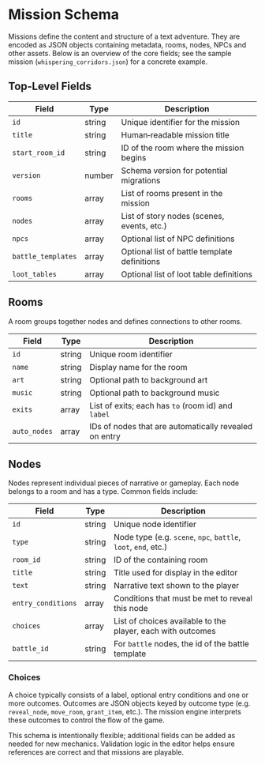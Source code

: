 # Mission Schema

Missions define the content and structure of a text adventure.  They are encoded as JSON objects containing metadata, rooms, nodes, NPCs and other assets.  Below is an overview of the core fields; see the sample mission (`whispering_corridors.json`) for a concrete example.

## Top‑Level Fields

| Field            | Type    | Description                                         |
|------------------|---------|-----------------------------------------------------|
| `id`             | string  | Unique identifier for the mission                   |
| `title`          | string  | Human‑readable mission title                        |
| `start_room_id`  | string  | ID of the room where the mission begins            |
| `version`        | number  | Schema version for potential migrations            |
| `rooms`          | array   | List of rooms present in the mission                |
| `nodes`          | array   | List of story nodes (scenes, events, etc.)          |
| `npcs`           | array   | Optional list of NPC definitions                    |
| `battle_templates` | array | Optional list of battle template definitions       |
| `loot_tables`    | array   | Optional list of loot table definitions             |

## Rooms

A room groups together nodes and defines connections to other rooms.

| Field        | Type    | Description                                          |
|--------------|---------|------------------------------------------------------|
| `id`         | string  | Unique room identifier                               |
| `name`       | string  | Display name for the room                            |
| `art`        | string  | Optional path to background art                      |
| `music`      | string  | Optional path to background music                    |
| `exits`      | array   | List of exits; each has `to` (room id) and `label`   |
| `auto_nodes` | array   | IDs of nodes that are automatically revealed on entry |

## Nodes

Nodes represent individual pieces of narrative or gameplay.  Each node belongs to a room and has a type.  Common fields include:

| Field              | Type      | Description                                                        |
|--------------------|-----------|--------------------------------------------------------------------|
| `id`               | string    | Unique node identifier                                             |
| `type`             | string    | Node type (e.g. `scene`, `npc`, `battle`, `loot`, `end`, etc.)      |
| `room_id`          | string    | ID of the containing room                                          |
| `title`            | string    | Title used for display in the editor                               |
| `text`             | string    | Narrative text shown to the player                                 |
| `entry_conditions` | array     | Conditions that must be met to reveal this node                    |
| `choices`          | array     | List of choices available to the player, each with outcomes        |
| `battle_id`        | string    | For `battle` nodes, the id of the battle template                  |

### Choices

A choice typically consists of a label, optional entry conditions and one or more outcomes.  Outcomes are JSON objects keyed by outcome type (e.g. `reveal_node`, `move_room`, `grant_item`, etc.).  The mission engine interprets these outcomes to control the flow of the game.

This schema is intentionally flexible; additional fields can be added as needed for new mechanics.  Validation logic in the editor helps ensure references are correct and that missions are playable.